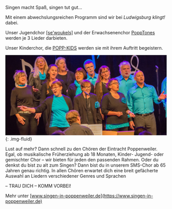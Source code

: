 Singen macht Spaß, singen tut gut…

Mit einem abwechslungsreichen Programm sind wir bei _Ludwigsburg klingt!_ dabei.

Unser Jugendchor [\[se'woukels\]](https://www.singen-in-poppenweiler.de/sewoukels/) 
und der Erwachsenenchor [PoppTones](https://www.singen-in-poppenweiler.de/PoppTones/) 
werden je 3 Lieder darbieten. 

Unser Kinderchor, die [POPP-KIDS](https://www.singen-in-poppenweiler.de/Popp-Kids/)
werden sie mit ihrem Auftritt begeistern.


![Eintracht Poppenweiler](assets/img/teilnehmer/eintracht-poppenweiler.jpg){: .img-fluid}

Lust auf mehr? Dann schnell zu den Chören der Eintracht Poppenweiler.
Egal, ob musikalische Früherziehung ab 18 Monaten, Kinder- Jugend- oder gemischter
Chor – wir bieten für jeden den passenden Rahmen.
Oder du denkst du bist zu alt zum Singen?
Dann bist du in unserem SMS-Chor ab 65 Jahren genau richtig.
In allen Chören erwartet dich eine breit gefächerte Auswahl
an Liedern verschiedener Genres und Sprachen

– TRAU DICH – KOMM VORBEI!

Mehr unter [www.singen-in-poppenweiler.de](https://www.singen-in-poppenweiler.de)     
